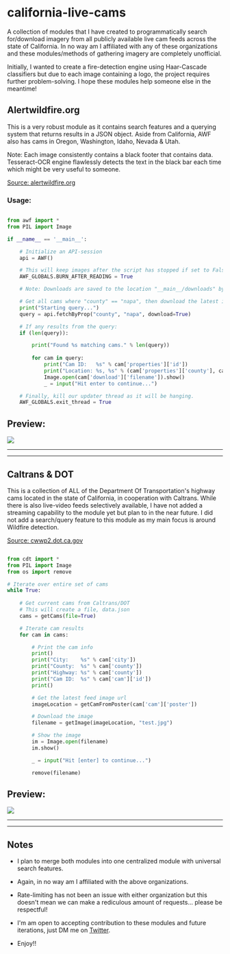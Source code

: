 # california-live-cams
 A collection of modules that I have created to programmatically search for/download imagery from all publicly available live cam feeds across the state of California. In no way am I affiliated with any of these organizations and these modules/methods of gathering imagery are completely unofficial.
 
 Initially, I wanted to create a fire-detection engine using Haar-Cascade classifiers but due to each image containing a logo, the project requires further problem-solving. I hope these modules help someone else in the meantime!

## Alertwildfire.org
This is a very robust module as it contains search features and a querying system that returns results in a JSON object.
Aside from California, AWF also has cams in Oregon, Washington, Idaho, Nevada & Utah.

Note: Each image consistently contains a black footer that contains data. Tesseract-OCR engine flawlessly detects the text in the black bar each time which might be very useful to someone.

[Source: alertwildfire.org](http://www.alertwildfire.org/)

### Usage: 
```python

from awf import *
from PIL import Image

if __name__ == '__main__':

    # Initialize an API-session
    api = AWF()

    # This will keep images after the script has stopped if set to False.
    AWF_GLOBALS.BURN_AFTER_READING = True

    # Note: Downloads are saved to the location "__main__/downloads" by default.

    # Get all cams where "county" == "napa", then download the latest image of each result to our cache.
    print("Starting query...")
    query = api.fetchByProp("county", "napa", download=True)

    # If any results from the query:
    if (len(query)):

        print("Found %s matching cams." % len(query))
        
        for cam in query:
            print("Cam ID:   %s" % cam['properties']['id'])
            print("Location: %s, %s" % (cam['properties']['county'], cam['properties']['state'],))
            Image.open(cam['download']['filename']).show()
            _ = input("Hit enter to continue...")

    # Finally, kill our updater thread as it will be hanging.
    AWF_GLOBALS.exit_thread = True

```

## Preview:

![](https://raw.githubusercontent.com/hostinfodev/california-live-cams/main/modules/AlertWildfireOrg/preview.png)


------------------------------------------------
------------------------------------------------

## Caltrans & DOT
This is a collection of ALL of the Department Of Transportation's highway cams located in the state of California, in cooperation with Caltrans.
While there is also live-video feeds selectively available, I have not added a streaming capability to the module yet but plan to in the near future.
I did not add a search/query feature to this module as my main focus is around Wildfire detection. 

[Source: cwwp2.dot.ca.gov](https://cwwp2.dot.ca.gov)

```python

from cdt import *
from PIL import Image
from os import remove

# Iterate over entire set of cams
while True:
    
    # Get current cams from Caltrans/DOT
    # This will create a file, data.json
    cams = getCams(file=True)

    # Iterate cam results
    for cam in cams:

        # Print the cam info
        print()
        print("City:    %s" % cam['city'])   
        print("County:  %s" % cam['county'])     
        print("Highway: %s" % cam['county'])    
        print("Cam ID:  %s" % cam['cam']['id'])   
        print()

        # Get the latest feed image url
        imageLocation = getCamFromPoster(cam['cam']['poster'])

        # Download the image
        filename = getImage(imageLocation, "test.jpg")

        # Show the image
        im = Image.open(filename)
        im.show()

        _ = input("Hit [enter] to continue...")

        remove(filename)

```

## Preview:

![](https://raw.githubusercontent.com/hostinfodev/california-live-cams/main/modules/CaltransDot/preview.png)



------------------------------------------------
------------------------------------------------


## Notes

- I plan to merge both modules into one centralized module with universal search features.

- Again, in no way am I affiliated with the above organizations.

- Rate-limiting has not been an issue with either organization but this doesn't mean we can make a rediculous amount of requests... please be respectful!

- I'm am open to accepting contribution to these modules and future iterations, just DM me on [Twitter](https://twitter.com/hostinfodev).

- Enjoy!!